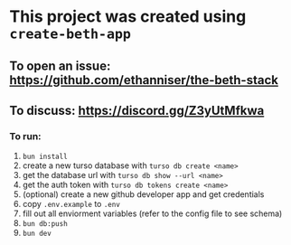 # This project was created using `create-beth-app`
## To open an issue: https://github.com/ethanniser/the-beth-stack
## To discuss: https://discord.gg/Z3yUtMfkwa

### To run:

1. `bun install`
2. create a new turso database with `turso db create <name>`
3. get the database url with `turso db show --url <name>`
4. get the auth token with `turso db tokens create <name>`
5. (optional) create a new github developer app and get credentials
6. copy `.env.example` to `.env`
7. fill out all enviorment variables (refer to the config file to see schema)
8. `bun db:push`
9. `bun dev`

